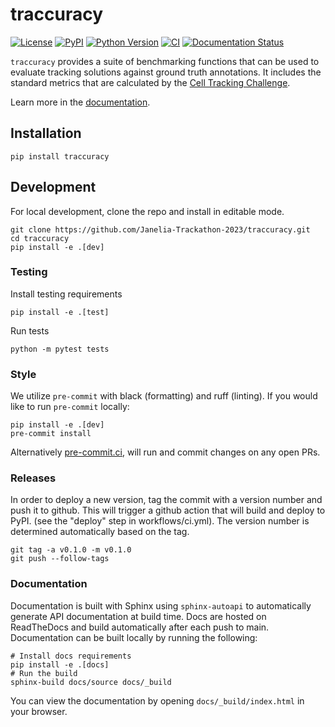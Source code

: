 # traccuracy

[![License](https://img.shields.io/pypi/l/traccuracy.svg?color=green)](https://github.com/Janelia-Trackathon-2023/traccuracy/raw/main/LICENSE)
[![PyPI](https://img.shields.io/pypi/v/traccuracy.svg?color=green)](https://pypi.org/project/traccuracy)
[![Python Version](https://img.shields.io/pypi/pyversions/traccuracy.svg?color=green)](https://python.org)
[![CI](https://github.com/Janelia-Trackathon-2023/traccuracy/actions/workflows/ci.yml/badge.svg)](https://github.com/Janelia-Trackathon-2023/traccuracy/actions/workflows/ci.yml)
[![Documentation Status](https://readthedocs.org/projects/traccuracy/badge/?version=latest)](https://traccuracy.readthedocs.io/en/latest/?badge=latest)


`traccuracy` provides a suite of benchmarking functions that can be used to evaluate tracking solutions against ground truth annotations. It includes the standard metrics that are calculated by the [Cell Tracking Challenge](http://celltrackingchallenge.net/evaluation-methodology/).

Learn more in the [documentation](https://traccuracy.readthedocs.io/en/latest/).

## Installation
`pip install traccuracy`

## Development
For local development, clone the repo and install in editable mode.
```
git clone https://github.com/Janelia-Trackathon-2023/traccuracy.git
cd traccuracy
pip install -e .[dev]
```

### Testing
Install testing requirements
```
pip install -e .[test]
```
Run tests
```
python -m pytest tests
```
### Style
We utilize `pre-commit` with black (formatting) and ruff (linting). If you would like to run `pre-commit` locally:
```
pip install -e .[dev]
pre-commit install
```
Alternatively [pre-commit.ci](https://pre-commit.ci/), will run and commit changes on any open PRs.

### Releases
In order to deploy a new version, tag the commit with a version number and push it to github. This will trigger a github action that will build and deploy to PyPI. (see the "deploy" step in workflows/ci.yml). The version number is determined automatically based on the tag.
```
git tag -a v0.1.0 -m v0.1.0
git push --follow-tags
```

### Documentation
Documentation is built with Sphinx using `sphinx-autoapi` to automatically generate API documentation at build time. Docs are hosted on ReadTheDocs and build automatically after each push to main. Documentation can be built locally by running the following:
```
# Install docs requirements
pip install -e .[docs]
# Run the build
sphinx-build docs/source docs/_build
```

You can view the documentation by opening `docs/_build/index.html` in your browser.